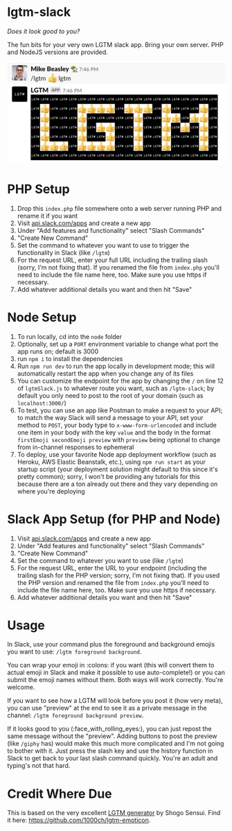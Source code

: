 # lgtm-slack
_Does it look good to you?_

The fun bits for your very own LGTM slack app. Bring your own server. PHP and NodeJS versions are provided.

![](https://raw.githubusercontent.com/MikeBeas/lgtm-slack/master/screenshot.png)

# PHP Setup
1. Drop this `index.php` file somewhere onto a web server running PHP and rename it if you want
2. Visit [api.slack.com/apps](https://api.slack.com/apps) and create a new app
3. Under "Add features and functionality" select "Slash Commands"
4. "Create New Command"
5. Set the command to whatever you want to use to trigger the functionality in Slack (like `/lgtm`)
6. For the request URL, enter your full URL including the trailing slash (sorry, I'm not fixing that). If you renamed the file from `index.php` you'll need to include the file name here, too. Make sure you use https if necessary.
7. Add whatever additional details you want and then hit "Save"

# Node Setup
1. To run locally, cd into the `node` folder
2. Optionally, set up a `PORT` environment variable to change what port the app runs on; default is 3000
3. run `npm i` to install the dependencies
3. Run `npm run dev` to run the app locally in development mode; this will automatically restart the app when you change any of its files
4. You can customize the endpoint for the app by changing the `/` on line 12 of `lgtmSlack.js` to whatever route you want, such as `/lgtm-slack`; by default you only need to post to the root of your domain (such as `localhost:3000/`)
5. To test, you can use an app like Postman to make a request to your API; to match the way Slack will send a message to your API, set your method to `POST`, your body type to `x-www-form-urlencoded` and include one item in your body with the key `value` and the body in the format `firstEmoji secondEmoji preview` with `preview` being optional to change from in-channel responses to ephemeral
6. To deploy, use your favorite Node app deployment workflow (such as Heroku, AWS Elastic Beanstalk, etc.), using `npm run start` as your startup script (your deployment solution might default to this since it's pretty common); sorry, I won't be providing any tutorials for this because there are a ton already out there and they vary depending on where you're deploying

# Slack App Setup (for PHP and Node)
1. Visit [api.slack.com/apps](https://api.slack.com/apps) and create a new app
2. Under "Add features and functionality" select "Slash Commands"
3. "Create New Command"
4. Set the command to whatever you want to use (like `/lgtm`)
5. For the request URL, enter the URL to your endpoint (including the trailing slash for the PHP version; sorry, I'm not fixing that). If you used the PHP version and renamed the file from `index.php` you'll need to include the file name here, too. Make sure you use https if necessary.
6. Add whatever additional details you want and then hit "Save"

# Usage
In Slack, use your command plus the foreground and background emojis you want to use: `/lgtm foreground background`.

You can wrap your emoji in :colons: if you want (this will convert them to actual emoji in Slack and make it possible to use auto-complete!) or you can submit the emoji names without them. Both ways will work correctly. You're welcome.

If you want to see how a LGTM will look before you post it (how very meta), you can use "preview" at the end to see it as a private message in the channel: `/lgtm foreground background preview`.

If it looks good to you (:face_with_rolling_eyes:), you can just repost the same message without the "preview". Adding buttons to post the preview (like `/giphy` has) would make this much more complicated and I'm not going to bother with it. Just press the slash key and use the history function in Slack to get back to your last slash command quickly. You're an adult and typing's not that hard.

# Credit Where Due
This is based on the very excellent [LGTM generator](https://1000ch.github.io/lgtm-emoticon/) by Shogo Sensui. Find it here: https://github.com/1000ch/lgtm-emoticon.
